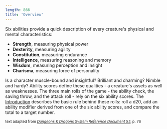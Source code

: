 ```yaml
---
length: 866
title: 'Overview'
---
```


Six abilities provide a quick description of every creature's physical and mental characteristics:

- __Strength__, measuring physical power
- __Dexterity__, measuring agility
- __Constitution__, measuring endurance
- __Intelligence__, measuring reasoning and memory
- __Wisdom__, measuring perception and insight
- __Charisma__, measuring force of personality

Is a character muscle-bound and insightful? Brilliant and charming? Nimble and hardy? Ability scores define these
qualities - a creature's assets as well as weaknesses. The three main rolls of the game - the ability check, the saving throw,
and the attack roll - rely on the six ability scores. The [Introduction](/phb/intro#how-to-play) describes the basic
rule behind these rolls: roll a d20, add an ability modifier derived from one of the six ability scores, and compare the
total to a target number.

<p class="text-xs-right"><small>text adapted from <a href="http://media.wizards.com/2016/downloads/DND/SRD-OGL_V5.1.pdf" target="_blank">
<em>Dungeons & Dragons System Reference Document 5.1</em></a>, p. 76</small></p>